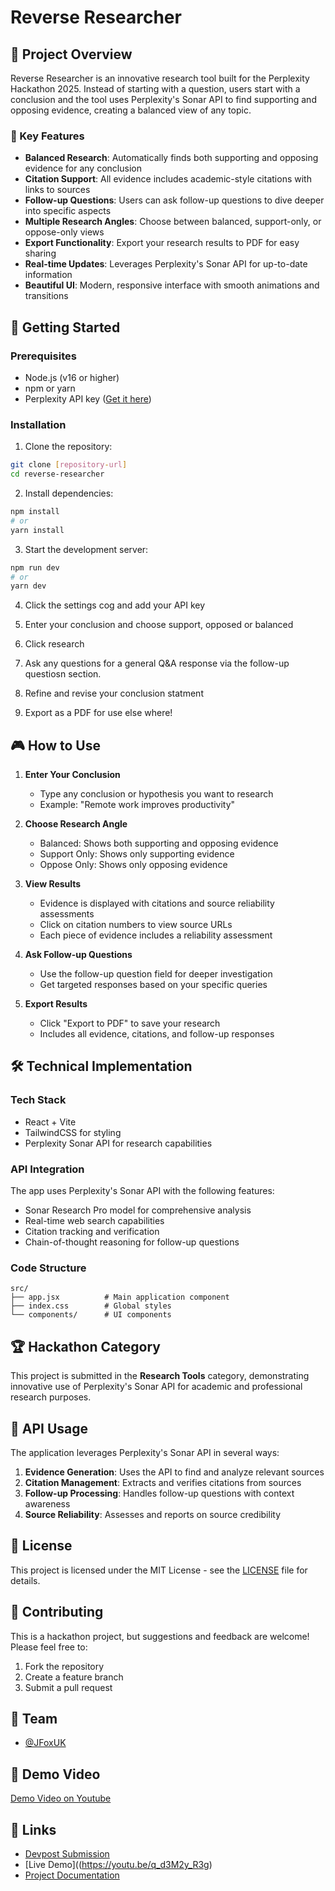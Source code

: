 # Reverse Researcher

## 🎯 Project Overview
Reverse Researcher is an innovative research tool built for the Perplexity Hackathon 2025. Instead of starting with a question, users start with a conclusion and the tool uses Perplexity's Sonar API to find supporting and opposing evidence, creating a balanced view of any topic.

### 🌟 Key Features
- **Balanced Research**: Automatically finds both supporting and opposing evidence for any conclusion
- **Citation Support**: All evidence includes academic-style citations with links to sources
- **Follow-up Questions**: Users can ask follow-up questions to dive deeper into specific aspects
- **Multiple Research Angles**: Choose between balanced, support-only, or oppose-only views
- **Export Functionality**: Export your research results to PDF for easy sharing
- **Real-time Updates**: Leverages Perplexity's Sonar API for up-to-date information
- **Beautiful UI**: Modern, responsive interface with smooth animations and transitions

## 🚀 Getting Started

### Prerequisites
- Node.js (v16 or higher)
- npm or yarn
- Perplexity API key ([Get it here](https://docs.perplexity.ai/docs/getting-started))

### Installation
1. Clone the repository:
```bash
git clone [repository-url]
cd reverse-researcher
```

2. Install dependencies:
```bash
npm install
# or
yarn install
```

3. Start the development server:
```bash
npm run dev
# or
yarn dev
```
4. Click the settings cog and add your API key

5. Enter your conclusion and choose support, opposed or balanced

6. Click research

7. Ask any questions for a general Q&A response via the follow-up questiosn section.

8. Refine and revise your conclusion statment

9. Export as a PDF for use else where!

## 🎮 How to Use

1. **Enter Your Conclusion**
   - Type any conclusion or hypothesis you want to research
   - Example: "Remote work improves productivity"

2. **Choose Research Angle**
   - Balanced: Shows both supporting and opposing evidence
   - Support Only: Shows only supporting evidence
   - Oppose Only: Shows only opposing evidence

3. **View Results**
   - Evidence is displayed with citations and source reliability assessments
   - Click on citation numbers to view source URLs
   - Each piece of evidence includes a reliability assessment

4. **Ask Follow-up Questions**
   - Use the follow-up question field for deeper investigation
   - Get targeted responses based on your specific queries

5. **Export Results**
   - Click "Export to PDF" to save your research
   - Includes all evidence, citations, and follow-up responses

## 🛠️ Technical Implementation

### Tech Stack
- React + Vite
- TailwindCSS for styling
- Perplexity Sonar API for research capabilities

### API Integration
The app uses Perplexity's Sonar API with the following features:
- Sonar Research Pro model for comprehensive analysis
- Real-time web search capabilities
- Citation tracking and verification
- Chain-of-thought reasoning for follow-up questions

### Code Structure
```
src/
├── app.jsx          # Main application component
├── index.css        # Global styles
└── components/      # UI components
```

## 🏆 Hackathon Category
This project is submitted in the **Research Tools** category, demonstrating innovative use of Perplexity's Sonar API for academic and professional research purposes.

## 🔑 API Usage
The application leverages Perplexity's Sonar API in several ways:
1. **Evidence Generation**: Uses the API to find and analyze relevant sources
2. **Citation Management**: Extracts and verifies citations from sources
3. **Follow-up Processing**: Handles follow-up questions with context awareness
4. **Source Reliability**: Assesses and reports on source credibility

## 📝 License
This project is licensed under the MIT License - see the [LICENSE](LICENSE) file for details.

## 🤝 Contributing
This is a hackathon project, but suggestions and feedback are welcome! Please feel free to:
1. Fork the repository
2. Create a feature branch
3. Submit a pull request

## 👥 Team
- [@JFoxUK](https://github.com/JFoxUK)

## 🎥 Demo Video
[Demo Video on Youtube](https://youtu.be/q_d3M2y_R3g)

## 🔗 Links
- [Devpost Submission](https://devpost.com/software/reverse-researcher)
- [Live Demo]((https://youtu.be/q_d3M2y_R3g)
- [Project Documentation](https://github.com/JFoxUK/Perplexity-Hackathon)